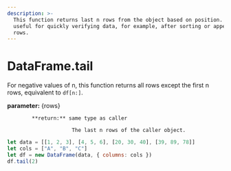 ```yaml
---
description: >-
  This function returns last n rows from the object based on position. It is
  useful for quickly verifying data, for example, after sorting or appending
  rows.
---
```


# DataFrame.tail

For negative values of n, this function returns all rows except the first n rows, equivalent to `df[n:]`.

**parameter:** {rows}

            **return:** same type as caller

                         The last n rows of the caller object.

```javascript
let data = [[1, 2, 3], [4, 5, 6], [20, 30, 40], [39, 89, 78]]
let cols = ["A", "B", "C"]
let df = new DataFrame(data, { columns: cols })
df.tail(2)
```


